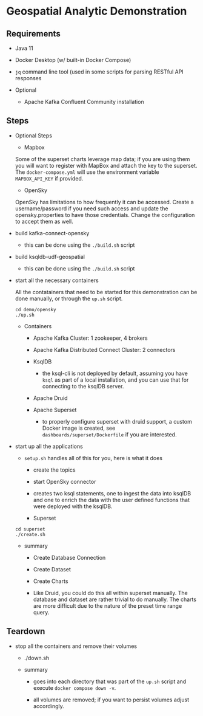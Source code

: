 
# Geospatial Analytic Demonstration

## Requirements

* Java 11

* Docker Desktop (w/ built-in Docker Compose)

* `jq` command line tool (used in some scripts for parsing RESTful API responses

* Optional

  * Apache Kafka Confluent Community installation


## Steps

* Optional Steps

  * Mapbox
  
  Some of the superset charts leverage map data; if you are using them you will want to register with MapBox and attach the key to the superset.  
  The `docker-compose.yml` will use the environment variable `MAPBOX_API_KEY` if provided.
  
  * OpenSky

  OpenSky has limitations to how frequently it can be accessed.  Create a username/password if you need such access and update the opensky.properties to have those credentials.
  Change the configuration to accept them as well.

* build kafka-connect-opensky

  * this can be done using the `./build.sh` script

* build ksqldb-udf-geospatial

  * this can be done using the `./build.sh` script

* start all the necessary containers

  All the contatainers that need to be started for this demonstration can be done manually, or through the `up.sh` script.
  
  ```
  cd demo/opensky
  ./up.sh
  ```
  
  * Containers

    * Apache Kafka Cluster: 1 zookeeper, 4 brokers

    * Apache Kafka Distributed Connect Cluster: 2 connectors

    * KsqlDB

      * the ksql-cli is not deployed by default, assuming you have `ksql` as part of a local installation, and you can use that for connecting to the ksqlDB server.
  
    * Apache Druid

    * Apache Superset
  
      * to properly configure superset with druid support, a custom Docker image is created, see `dashboards/superset/Dockerfile` if you are interested.

* start up all the applications

  * `setup.sh` handles all of this for you, here is what it does

    * create the topics

    * start OpenSky connector

    * creates two ksql statements, one to ingest the data into ksqlDB and one to enrich the data with the user defined functions that were deployed with the ksqlDB.

    * Superset

  ```
  cd superset
  ./create.sh
  ```

  * summary
    
    * Create Database Connection

    * Create Dataset

    * Create Charts

    * Like Druid, you could do this all within superset manually.  The database and dataset are rather trivial to do manually.
    The charts are more difficult due to the nature of the preset time range query.
      
## Teardown

* stop all the containers and remove their volumes

  * ./down.sh
  
  * summary
  
    * goes into each directory that was part of the `up.sh` script and execute `docker compose down -v`. 
  
    * all volumes are removed; if you want to persist volumes adjust accordingly.


